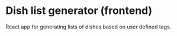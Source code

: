 # Dish list generator (frontend)

React app for generating lists of dishes based on user defined tags.

